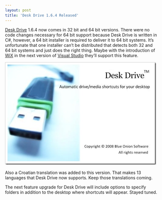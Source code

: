 ```yaml
---
layout: post  
title: 'Desk Drive 1.6.4 Released'
---
```

[Desk Drive](/deskdrive) 1.6.4 now comes in 32 bit and 64 bit versions. There were no code changes necessary for 64 bit support because Desk Drive is written in C#, however, a 64 bit installer is required to deliver it to 64 bit systems. It’s unfortunate that one installer can’t be distributed that detects both 32 and 64 bit systems and just does the right thing. Maybe with the introduction of [WiX](http://wix.sourceforge.net/) in the next version of [Visual Studio](http://robmensching.com/blog/archive/2007/11/26/Visual-Studio-ships-the-WiX-toolset.aspx) they’ll support this feature.

![Desk Drive Bannder](/cdn/images/blog/DeskDrive1.6.4Released_E22E/dd.jpg)

Also a Croatian translation was added to this version. That makes 13 languages that Desk Drive now supports. Keep those translations coming.

The next feature upgrade for Desk Drive will include options to specify folders in addition to the desktop where shortcuts will appear. Stayed tuned.

